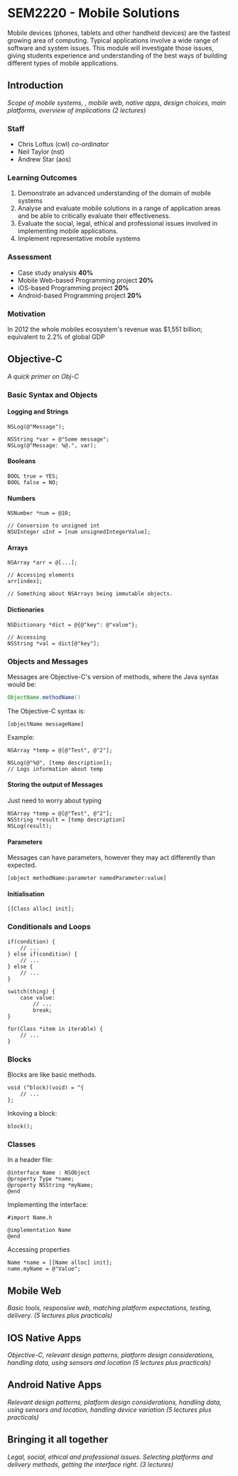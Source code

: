 # SEM2220 - Mobile Solutions

Mobile devices (phones, tablets and other handheld devices) are the fastest growing area of computing. Typical applications involve a wide range of software and system issues. This module will investigate those issues, giving students experience and understanding of the best ways of building different types of mobile applications.


## Introduction

*Scope of mobile systems, , mobile web, native apps, design choices, main platforms, overview of implications (2 lectures)*

### Staff

- Chris Loftus (cwl) *co-ordinator*
- Neil Taylor (nst)
- Andrew Star (aos)

### Learning Outcomes

1. Demonstrate an advanced understanding of the domain of mobile systems
2. Analyse and evaluate mobile solutions in a range of application areas and be able to critically evaluate their effectiveness.
3. Evaluate the social, legal, ethical and professional issues involved in implementing mobile applications.
4. Implement representative mobile systems

### Assessment

- Case study analysis **40%**
- Mobile Web-based Programming project **20%**
- iOS-based Programming project **20%**
- Android-based Programming project **20%**

### Motivation

In 2012 the whole mobiles ecosystem's revenue was $1,551 billion; equivalent to 2.2% of global GDP

## Objective-C

*A quick primer on Obj-C*

### Basic Syntax and Objects


#### Logging and Strings

```objc
NSLog(@"Message");

NSString *var = @"Some message";
NSLog(@"Message: %@.", var);
```

#### Booleans

```objc
BOOL true = YES;
BOOL false = NO;
```

#### Numbers

```objc
NSNumber *num = @10;

// Conversion to unsigned int
NSUInteger uInt = [num unsignedIntegerValue];
```

#### Arrays

```objc
NSArray *arr = @[...];

// Accessing elements
arr[index];

// Something about NSArrays being immutable objects.
```

#### Dictionaries

```objc
NSDictionary *dict = @{@"key": @"value"};

// Accessing
NSString *val = dict[@"key"];
```

### Objects and Messages

Messages are Objective-C's version of methods, where the Java syntax would be:

```java
ObjectName.methodName()
```

The Objective-C syntax is:

```objc
[objectName messageName]
```

Example:

```objc
NSArray *temp = @[@"Test", @"2"];

NSLog(@"%@", [temp description]);
// Logs information about temp
```

#### Storing the output of Messages

Just need to worry about typing

```objc
NSArray *temp = @[@"Test", @"2"];
NSString *result = [temp description]
NSLog(result);
```

#### Parameters

Messages can have parameters, however they may act differently than expected.

```objc
[object methodName:parameter namedParameter:value]
```

#### Initialisation

```objc
[[Class alloc] init];
```

### Conditionals and Loops

```
if(condition) {
    // ...
} else if(condition) {
    // ...
} else {
    // ...
}
```

```
switch(thing) {
    case value:
        // ...
        break;
}
```

```
for(Class *item in iterable) {
    // ...
}
```

### Blocks

Blocks are like basic methods.

```objc
void (^block)(void) = ^{
    // ...
};
```

Inkoving a block:

```objc
block();
```

### Classes

In a header file:

```objc
@interface Name : NSObject
@property Type *name;
@property NSString *myName;
@end
```

Implementing the interface:

```objc
#import Name.h

@implementation Name
@end
```

Accessing properties

```objc
Name *name = [[Name alloc] init];
name.myName = @"Value";
```

## Mobile Web

*Basic tools, responsive web, matching platform expectations, testing, delivery. (5 lectures plus practicals)*

## IOS Native Apps

*Objective-C, relevant design patterns, platform design considerations, handling data, using sensors and location (5 lectures plus practicals)*

## Android Native Apps

*Relevant design patterns, platform design considerations, handling data, using sensors and location, handling device variation (5 lectures plus practicals)*

## Bringing it all together

*Legal, social, ethical and professional issues. Selecting platforms and delivery methods, getting the interface right. (3 lectures)*
